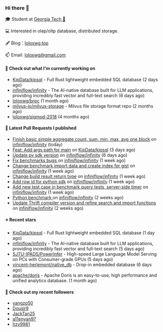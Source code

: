 ### Hi there 👋


 
🎓 Student at [Georgia Tech 🐝](https://www.gatech.edu/)

💻 Interested in olap/oltp database, distributed storage.

🖋 Blog：[loloxwg.top](https://loloxwg.top)



📫 Email: [loloxwg@gmail.com](mailto:loloxwg@gmail.com)



#### 👷 Check out what I'm currently working on

- [KipData/kipsql](https://github.com/KipData/kipsql) - Full Rust lightweight embedded SQL database (2 days ago)
- [infiniflow/infinity](https://github.com/infiniflow/infinity) - The AI-native database built for LLM applications, providing incredibly fast vector and full-text search  (6 days ago)
- [loloxwg/brpc](https://github.com/loloxwg/brpc) (1 month ago)
- [milvus-io/milvus-storage](https://github.com/milvus-io/milvus-storage) - Milvus file storage format repo (2 months ago)
- [loloxwg/sigmod-2018](https://github.com/loloxwg/sigmod-2018) (4 months ago)

#### 🔨 Latest Pull Requests I published

- [Finish basic simple aggregate count, sum, min, max, avg one block](https://github.com/infiniflow/infinity/pull/381) on [infiniflow/infinity](https://github.com/infiniflow/infinity) (today)
- [Feat: Add args path for main](https://github.com/KipData/kipsql/pull/115) on [KipData/kipsql](https://github.com/KipData/kipsql) (3 days ago)
- [Update py sdk version](https://github.com/infiniflow/infinity/pull/336) on [infiniflow/infinity](https://github.com/infiniflow/infinity) (6 days ago)
- [Fix benchmarks bugs ](https://github.com/infiniflow/infinity/pull/324) on [infiniflow/infinity](https://github.com/infiniflow/infinity) (1 week ago)
- [Change benchmark import data and create index for gist](https://github.com/infiniflow/infinity/pull/321) on [infiniflow/infinity](https://github.com/infiniflow/infinity) (1 week ago)
- [Change build result return type](https://github.com/infiniflow/infinity/pull/311) on [infiniflow/infinity](https://github.com/infiniflow/infinity) (1 week ago)
- [Add row id for python sdk](https://github.com/infiniflow/infinity/pull/300) on [infiniflow/infinity](https://github.com/infiniflow/infinity) (1 week ago)
- [Add new test case in benchmark query tests, server-side timer](https://github.com/infiniflow/infinity/pull/291) on [infiniflow/infinity](https://github.com/infiniflow/infinity) (1 week ago)
- [Python benchmark ](https://github.com/infiniflow/infinity/pull/283) on [infiniflow/infinity](https://github.com/infiniflow/infinity) (2 weeks ago)
- [Update Thrift compiler version and refine search and import functions](https://github.com/infiniflow/infinity/pull/276) on [infiniflow/infinity](https://github.com/infiniflow/infinity) (2 weeks ago)

#### ⭐ Recent stars

- [KipData/kipsql](https://github.com/KipData/kipsql) - Full Rust lightweight embedded SQL database (1 day ago)
- [infiniflow/infinity](https://github.com/infiniflow/infinity) - The AI-native database built for LLM applications, providing incredibly fast vector and full-text search  (5 days ago)
- [SJTU-IPADS/PowerInfer](https://github.com/SJTU-IPADS/PowerInfer) - High-speed Large Language Model Serving on PCs with Consumer-grade GPUs (5 days ago)
- [vincent-herlemont/native_db](https://github.com/vincent-herlemont/native_db) - Drop-in embedded database (6 days ago)
- [apache/doris](https://github.com/apache/doris) - Apache Doris is an easy-to-use, high performance and unified analytics database. (1 month ago)

#### 👯 Check out my recent followers

- [yangzq50](https://github.com/yangzq50)
- [Dousir9](https://github.com/Dousir9)
- [JackTan25](https://github.com/JackTan25)
- [a11enyan97](https://github.com/a11enyan97)
- [hzy9981](https://github.com/hzy9981)


